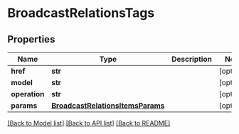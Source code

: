 # BroadcastRelationsTags

## Properties
Name | Type | Description | Notes
------------ | ------------- | ------------- | -------------
**href** | **str** |  | [optional] 
**model** | **str** |  | [optional] 
**operation** | **str** |  | [optional] 
**params** | [**BroadcastRelationsItemsParams**](BroadcastRelationsItemsParams.md) |  | [optional] 

[[Back to Model list]](../README.md#documentation-for-models) [[Back to API list]](../README.md#documentation-for-api-endpoints) [[Back to README]](../README.md)


